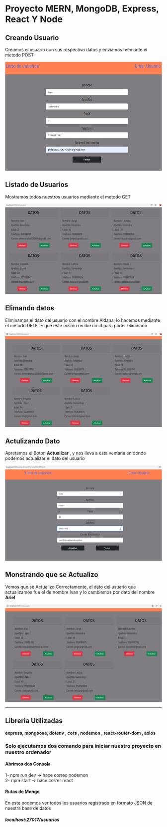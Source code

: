 # Proyecto MERN, MongoDB, Express, React Y Node #

<h2>Creando Usuario</h2>
<p>Creamos el usuario con sus respectivo datos y enviamos mediante el metodo POST</p>
<img src='https://github.com/FxIvan/mern/blob/mernTerminado/imgREADME/Foto1CreandoUsuario.png?raw=true'/>
<h2>Listado de Usuarios</h2>
<p>Mostramos todos nuestros usuarios mediante el metodo GET</p>
<img src='https://github.com/FxIvan/mern/blob/mernTerminado/imgREADME/Foto2Listado.png?raw=true'/>
<h2>Elimando datos</h2>
<p>Eliminamos el dato del usuario con el nombre Aldana, lo hacemos mediante el metodo DELETE que este mismo recibe un id para poder eliminarlo</p>
<img src='https://github.com/FxIvan/mern/blob/mernTerminado/imgREADME/Foto3EliminandoDato.png?raw=true'/>
<h2>Actulizando Dato</h2>
<p>Apretamos el Boton <strong>Actualizar</strong> , y nos lleva a esta ventana en donde podemos actualizar el dato del usuario </p>
<img src='https://github.com/FxIvan/mern/blob/mernTerminado/imgREADME/Foto4Actulizando.png?raw=true'/>
<h2>Monstrando que se Actualizo</h2>
<p>Vemos que se Actualizo Correctamente, el dato del usuario que actualizamos fue el de nombre Ivan y lo cambiamos por dato del nombre <strong>Ariel</strong></p>
<img src='https://github.com/FxIvan/mern/blob/mernTerminado/imgREADME/Foto5ActulizacionFinal.png?raw=true'/>

----

<h2>Libreria Utilizadas</h2>
<strong>express, mongoose, dotenv , cors , nodemon , react-router-dom , axios</strong>
<h3>Solo ejecutamos dos comando para iniciar nuestro proyecto en nuestro ordenador</h3>
<h4>Abrimos dos Consola</h4>
1- npm run dev  -> hace correo nodemon <br/>
2- npm start  -> hace correr react

<h4>Rutas de Mongo</h4>
<p>En este podemos ver todos los usuarios registrado en formato JSON de nuestra base de datos</p>
<h5>localhost:27017/usuarios</h5>
